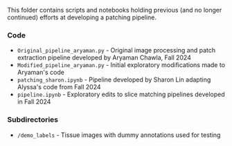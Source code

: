 This folder contains scripts and notebooks holding previous (and no longer continued) efforts at developing a patching pipeline.

### Code
* `Original_pipeline_aryaman.py` - Original image processing and patch extraction pipeline developed by Aryaman Chawla, Fall 2024
* `Modified_pipeline_aryaman.py` - Initial exploratory modifications made to Aryaman's code
* `patching_sharon.ipynb` - Pipeline developed by Sharon Lin adapting Alyssa's code from Fall 2024
* `pipeline.ipynb` - Exploratory edits to slice matching pipelines developed in Fall 2024

### Subdirectories
* `/demo_labels` - Tissue images with dummy annotations used for testing